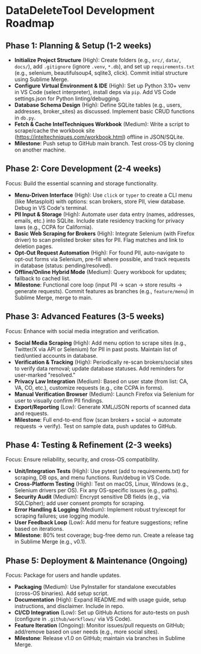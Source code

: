 # DataDeleteTool Development Roadmap

## Phase 1: Planning & Setup (1-2 weeks)
- **Initialize Project Structure** (High): Create folders (e.g., `src/`, `data/`, `docs/`), add `.gitignore` (ignore `.venv`, `*.db`), and set up `requirements.txt` (e.g., selenium, beautifulsoup4, sqlite3, click). Commit initial structure using Sublime Merge.
- **Configure Virtual Environment & IDE** (High): Set up Python 3.10+ venv in VS Code (select interpreter), install deps via `pip`. Add VS Code settings.json for Python linting/debugging.
- **Database Schema Design** (High): Define SQLite tables (e.g., users, addresses, broker_sites) as discussed. Implement basic CRUD functions in `db.py`.
- **Fetch & Cache IntelTechniques Workbook** (Medium): Write a script to scrape/cache the workbook site (https://inteltechniques.com/workbook.html) offline in JSON/SQLite.
- **Milestone**: Push setup to GitHub main branch. Test cross-OS by cloning on another machine.

## Phase 2: Core Development (2-4 weeks)
Focus: Build the essential scanning and storage functionality.
- **Menu-Driven Interface** (High): Use `click` or `typer` to create a CLI menu (like Metasploit) with options: scan brokers, store PII, view database. Debug in VS Code's terminal.
- **PII Input & Storage** (High): Automate user data entry (names, addresses, emails, etc.) into SQLite. Include state residency tracking for privacy laws (e.g., CCPA for California).
- **Basic Web Scraping for Brokers** (High): Integrate Selenium (with Firefox driver) to scan prelisted broker sites for PII. Flag matches and link to deletion pages.
- **Opt-Out Request Automation** (High): For found PII, auto-navigate to opt-out forms via Selenium, pre-fill where possible, and track requests in database (status: pending/resolved).
- **Offline/Online Hybrid Mode** (Medium): Query workbook for updates; fallback to cached list.
- **Milestone**: Functional core loop (input PII → scan → store results → generate requests). Commit features as branches (e.g., `feature/menu`) in Sublime Merge, merge to main.

## Phase 3: Advanced Features (3-5 weeks)
Focus: Enhance with social media integration and verification.
- **Social Media Scraping** (High): Add menu option to scrape sites (e.g., Twitter/X via API or Selenium) for PII in past posts. Maintain list of tied/untied accounts in database.
- **Verification & Tracking** (High): Periodically re-scan brokers/social sites to verify data removal; update database statuses. Add reminders for user-marked "resolved."
- **Privacy Law Integration** (Medium): Based on user state (from list: CA, VA, CO, etc.), customize requests (e.g., cite CCPA in forms).
- **Manual Verification Browser** (Medium): Launch Firefox via Selenium for user to visually confirm PII findings.
- **Export/Reporting** (Low): Generate XML/JSON reports of scanned data and requests.
- **Milestone**: Full end-to-end flow (scan brokers + social → automate requests → verify). Test on sample data, push updates to GitHub.

## Phase 4: Testing & Refinement (2-3 weeks)
Focus: Ensure reliability, security, and cross-OS compatibility.
- **Unit/Integration Tests** (High): Use pytest (add to requirements.txt) for scraping, DB ops, and menu functions. Run/debug in VS Code.
- **Cross-Platform Testing** (High): Test on macOS, Linux, Windows (e.g., Selenium drivers per OS). Fix any OS-specific issues (e.g., paths).
- **Security Audit** (Medium): Encrypt sensitive DB fields (e.g., via SQLCipher); add user consent prompts for scraping.
- **Error Handling & Logging** (Medium): Implement robust try/except for scraping failures; use logging module.
- **User Feedback Loop** (Low): Add menu for feature suggestions; refine based on iterations.
- **Milestone**: 80% test coverage; bug-free demo run. Create a release tag in Sublime Merge (e.g., v0.1).

## Phase 5: Deployment & Maintenance (Ongoing)
Focus: Package for users and handle updates.
- **Packaging** (Medium): Use PyInstaller for standalone executables (cross-OS binaries). Add setup script.
- **Documentation** (High): Expand README.md with usage guide, setup instructions, and disclaimer. Include in repo.
- **CI/CD Integration** (Low): Set up GitHub Actions for auto-tests on push (configure in `.github/workflows/` via VS Code).
- **Feature Iteration** (Ongoing): Monitor issues/pull requests on GitHub; add/remove based on user needs (e.g., more social sites).
- **Milestone**: Release v1.0 on GitHub; maintain via branches in Sublime Merge.
